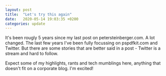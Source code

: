 ```yaml
---
layout: post
title:  "Let's try this again"
date:   2020-05-14 19:03:35 +0200
categories: update
---
```


It's been rougly 5 years since my last post on petersteinberger.com. A lot changed. The last few years I've been fully focussing on pspdfkit.com and Twitter. But there are some stories that are better said in a post - Twitter is a stream and hard to follow.

Expect some of my highlights, rants and tech mumblings here, anything that doesn't fit on a corporate blog. I'm excited!
